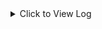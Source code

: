 <details>
* Downloaded the data from [Deep Blue Data](https://doi.org/10.7302/Z23R0R29).
 
* Removed all blurrry or distorted images.
 
* Converted and Compressed all images(excluded circular annotated images) from .tif to .jpg format in upto 2MB.
 
* uploaded them in gdrive in folder images.
 
 <summary>Click to View Log</summary>
